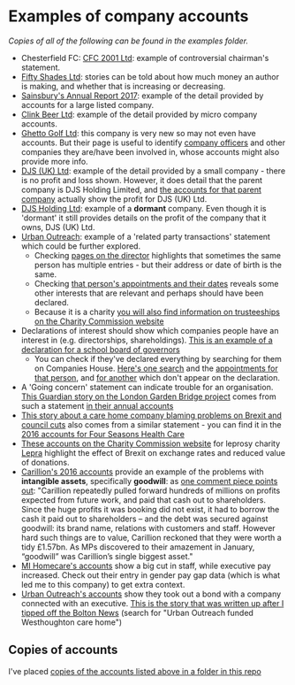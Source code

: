 # Examples of company accounts

*Copies of all of the following can be found in the examples folder.*

* Chesterfield FC: [CFC 2001 Ltd](https://beta.companieshouse.gov.uk/company/04273743/filing-history): example of controversial chairman's statement.
* [Fifty Shades Ltd](https://beta.companieshouse.gov.uk/company/07934674/filing-history): stories can be told about how much money an author is making, and whether that is increasing or decreasing.
* [Sainsbury's Annual Report 2017](https://www.about.sainsburys.co.uk/investors/annual-report-2017): example of the detail provided by accounts for a large listed company.
* [Clink Beer Ltd](https://beta.companieshouse.gov.uk/company/10175510/filing-history): example of the detail provided by micro company accounts.
* [Ghetto Golf Ltd](https://beta.companieshouse.gov.uk/company/10775584/officers): this company is very new so may not even have accounts. But their page is useful to identify [company officers](https://beta.companieshouse.gov.uk/company/10775584/officers) and other companies they are/have been involved in, whose accounts might also provide more info.
* [DJS (UK) Ltd](https://beta.companieshouse.gov.uk/company/07952979/filing-history): example of the detail provided by a small company - there is no profit and loss shown. However, it does detail that the parent company is DJS Holding Limited, and [the accounts for that parent company](https://beta.companieshouse.gov.uk/company/08499088/filing-history) actually show the profit for DJS (UK) Ltd.
* [DJS Holding Ltd](https://beta.companieshouse.gov.uk/company/08499088/filing-history): example of a **dormant** company. Even though it is 'dormant' it still provides details on the profit of the company that it owns, DJS (UK) Ltd.
* [Urban Outreach](https://beta.companieshouse.gov.uk/company/03019108/filing-history): example of a 'related party transactions' statement which could be further explored.
  * Checking [pages on the director](https://beta.companieshouse.gov.uk/search?q=sam+lancaster) highlights that sometimes the same person has multiple entries - but their address or date of birth is the same.
  * Checking [that person's appointments and their dates](https://beta.companieshouse.gov.uk/officers/x4LVAO9uIaECmE9i-Ql2iVCz5_I/appointments) reveals some other interests that are relevant and perhaps should have been declared.
  * Because it is a charity [you will also find information on trusteeships on the Charity Commission website](http://beta.charitycommission.gov.uk/charity-details/?regid=1044203&subid=0)
* Declarations of interest should show which companies people have an interest in (e.g. directorships, shareholdings). [This is an example of a declaration for a school board of governors]( http://www.vyners.hillingdon.sch.uk/attachments/download.asp?file=2744&type=pdf)
  * You can check if they've declared everything by searching for them on Companies House. [Here's one search](https://beta.companieshouse.gov.uk/company/07796938/officers) and the [appointments for that person](https://beta.companieshouse.gov.uk/officers/OLzlP_d49cU45o3w8XTXfkZ0qVo/appointments), and [for another](https://beta.companieshouse.gov.uk/officers/-1LyqMyHWGXvjVOi6RFHor_dI-Q/appointments) which don't appear on the declaration.
* A 'Going concern' statement can indicate trouble for an organisation. [This Guardian story on the London Garden Bridge project](https://www.theguardian.com/politics/2017/jan/11/london-garden-bridge-project-future-doubt-trustees) comes from such a statement [in their annual accounts](https://beta.companieshouse.gov.uk/company/08755461/filing-history)
* [This story about a care home company blaming problems on Brexit and council cuts](https://www.theguardian.com/business/2017/nov/15/debt-laden-four-seasons-health-care-suffers-275m-loss) also comes from a similar statement - you can find it in the [2016 accounts for Four Seasons Health Care](https://beta.companieshouse.gov.uk/company/FC016792/filing-history)
* [These accounts on the Charity Commission website](http://apps.charitycommission.gov.uk/Accounts/Ends51/0000213251_AC_20170331_E_C.PDF) for leprosy charity [Lepra](http://beta.charitycommission.gov.uk/charity-details/?regid=213251&subid=0) highlight the effect of Brexit on exchange rates and reduced value of donations.
* [Carillion's 2016 accounts](http://www.annualreports.co.uk/Company/carillion-plc) provide an example of the problems with **intangible assets**, specifically **goodwill**: as [one comment piece points out](https://www.theguardian.com/commentisfree/2018/apr/23/capita-carillion-outsourcing-local-elections-aditya-chakrabortty): "Carillion repeatedly pulled forward hundreds of millions on profits expected from future work, and paid that cash out to shareholders. Since the huge profits it was booking did not exist, it had to borrow the cash it paid out to shareholders – and the debt was secured against goodwill: its brand name, relations with customers and staff. However hard such things are to value, Carillion reckoned that they were worth a tidy £1.57bn. As MPs discovered to their amazement in January, “goodwill” was Carillion’s single biggest asset."
* [MI Homecare's accounts](https://github.com/paulbradshaw/MED7369-Specialist-Investigative-Journalism/blob/master/accounts/exampleaccounts/MI_Homecare_execpay.pdf) show a big cut in staff, while executive pay increased. Check out their entry in gender pay gap data (which is what led me to this company) to get extra context.
* [Urban Outreach's accounts](https://github.com/paulbradshaw/MED7369-Specialist-Investigative-Journalism/blob/master/accounts/exampleaccounts/UrbanOutreach2017.pdf) show they took out a bond with a company connected with an executive. [This is the story that was written up after I tipped off the Bolton News]() (search for "Urban Outreach funded Westhoughton care home")

## Copies of accounts

I've placed [copies of the accounts listed above in a folder in this repo](https://github.com/paulbradshaw/MED7369-Specialist-Investigative-Journalism/tree/master/accounts/exampleaccounts)
